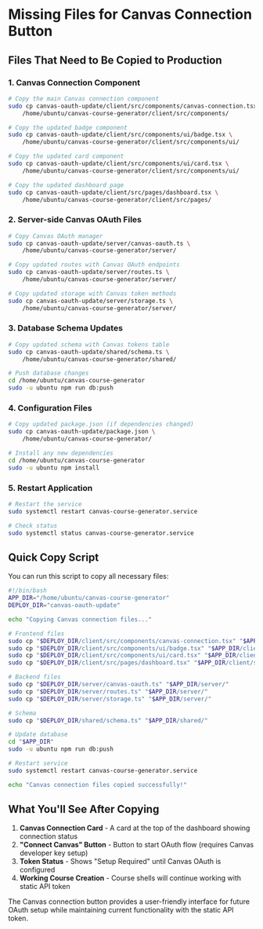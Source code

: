 # Missing Files for Canvas Connection Button

## Files That Need to Be Copied to Production

### 1. Canvas Connection Component
```bash
# Copy the main Canvas connection component
sudo cp canvas-oauth-update/client/src/components/canvas-connection.tsx \
    /home/ubuntu/canvas-course-generator/client/src/components/

# Copy the updated badge component
sudo cp canvas-oauth-update/client/src/components/ui/badge.tsx \
    /home/ubuntu/canvas-course-generator/client/src/components/ui/

# Copy the updated card component  
sudo cp canvas-oauth-update/client/src/components/ui/card.tsx \
    /home/ubuntu/canvas-course-generator/client/src/components/ui/

# Copy the updated dashboard page
sudo cp canvas-oauth-update/client/src/pages/dashboard.tsx \
    /home/ubuntu/canvas-course-generator/client/src/pages/
```

### 2. Server-side Canvas OAuth Files
```bash
# Copy Canvas OAuth manager
sudo cp canvas-oauth-update/server/canvas-oauth.ts \
    /home/ubuntu/canvas-course-generator/server/

# Copy updated routes with Canvas OAuth endpoints
sudo cp canvas-oauth-update/server/routes.ts \
    /home/ubuntu/canvas-course-generator/server/

# Copy updated storage with Canvas token methods
sudo cp canvas-oauth-update/server/storage.ts \
    /home/ubuntu/canvas-course-generator/server/
```

### 3. Database Schema Updates
```bash
# Copy updated schema with Canvas tokens table
sudo cp canvas-oauth-update/shared/schema.ts \
    /home/ubuntu/canvas-course-generator/shared/

# Push database changes
cd /home/ubuntu/canvas-course-generator
sudo -u ubuntu npm run db:push
```

### 4. Configuration Files
```bash
# Copy updated package.json (if dependencies changed)
sudo cp canvas-oauth-update/package.json \
    /home/ubuntu/canvas-course-generator/

# Install any new dependencies
cd /home/ubuntu/canvas-course-generator
sudo -u ubuntu npm install
```

### 5. Restart Application
```bash
# Restart the service
sudo systemctl restart canvas-course-generator.service

# Check status
sudo systemctl status canvas-course-generator.service
```

## Quick Copy Script

You can run this script to copy all necessary files:

```bash
#!/bin/bash
APP_DIR="/home/ubuntu/canvas-course-generator"
DEPLOY_DIR="canvas-oauth-update"

echo "Copying Canvas connection files..."

# Frontend files
sudo cp "$DEPLOY_DIR/client/src/components/canvas-connection.tsx" "$APP_DIR/client/src/components/"
sudo cp "$DEPLOY_DIR/client/src/components/ui/badge.tsx" "$APP_DIR/client/src/components/ui/"
sudo cp "$DEPLOY_DIR/client/src/components/ui/card.tsx" "$APP_DIR/client/src/components/ui/"
sudo cp "$DEPLOY_DIR/client/src/pages/dashboard.tsx" "$APP_DIR/client/src/pages/"

# Backend files
sudo cp "$DEPLOY_DIR/server/canvas-oauth.ts" "$APP_DIR/server/"
sudo cp "$DEPLOY_DIR/server/routes.ts" "$APP_DIR/server/"
sudo cp "$DEPLOY_DIR/server/storage.ts" "$APP_DIR/server/"

# Schema
sudo cp "$DEPLOY_DIR/shared/schema.ts" "$APP_DIR/shared/"

# Update database
cd "$APP_DIR"
sudo -u ubuntu npm run db:push

# Restart service
sudo systemctl restart canvas-course-generator.service

echo "Canvas connection files copied successfully!"
```

## What You'll See After Copying

1. **Canvas Connection Card** - A card at the top of the dashboard showing connection status
2. **"Connect Canvas" Button** - Button to start OAuth flow (requires Canvas developer key setup)
3. **Token Status** - Shows "Setup Required" until Canvas OAuth is configured
4. **Working Course Creation** - Course shells will continue working with static API token

The Canvas connection button provides a user-friendly interface for future OAuth setup while maintaining current functionality with the static API token.